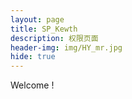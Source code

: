 ```yaml
---
layout: page
title: SP_Kewth
description: 权限页面
header-img: img/HY_mr.jpg
hide: true
---
```


Welcome !
